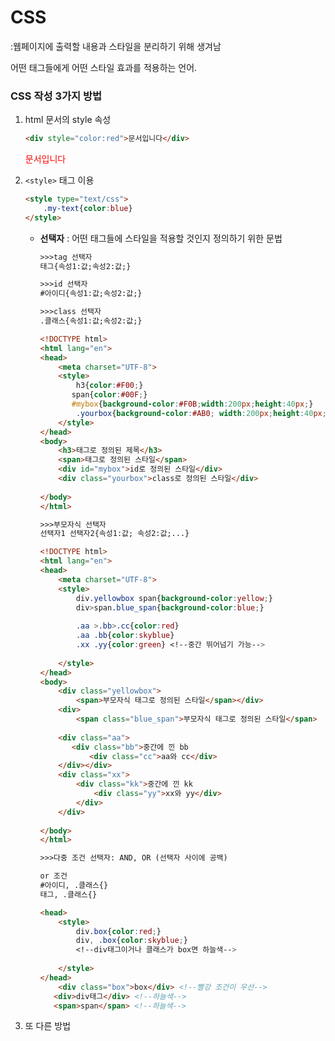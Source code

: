 # CSS

:웹페이지에 출력할 내용과 스타일을 분리하기 위해 생겨남

어떤 태그들에게 어떤 스타일 효과를 적용하는 언어.



### **CSS 작성 3가지 방법**

1. html 문서의 style 속성

   ```html
   <div style="color:red">문서입니다</div>
   ```

   <div style="color:red">문서입니다</div>

2. `<style>` 태그 이용

   ```html
   <style type="text/css">
       .my-text{color:blue}
   </style>
   ```

   <!--my text라는 클래스로 묶인 내용의 글자 색상을 파랑색으로 설정-->

   * **선택자** : 어떤 태그들에 스타일을 적용할 것인지 정의하기 위한 문법

     ```html
     >>>tag 선택자
     태그{속성1:값;속성2:값;}
     
     >>>id 선택자
     #아이디{속성1:값;속성2:값;}
     
     >>>class 선택자
     .클래스{속성1:값;속성2:값;}
     
     <!DOCTYPE html>
     <html lang="en">
     <head>
         <meta charset="UTF-8">
         <style>
             h3{color:#F00;}
         	span{color:#00F;}
         	#mybox{background-color:#F0B;width:200px;height:40px;}
             .yourbox{background-color:#AB0; width:200px;height:40px;}
         </style>
     </head>
     <body>
         <h3>태그로 정의된 제목</h3>
         <span>태그로 정의된 스타일</span>
         <div id="mybox">id로 정의된 스타일</div>
         <div class="yourbox">class로 정의된 스타일</div>
       
     </body>
     </html>
     ```

     ```html
     >>>부모자식 선택자
     선택자1 선택자2{속성1:값; 속성2:값;...}
     
     <!DOCTYPE html>
     <html lang="en">
     <head>
         <meta charset="UTF-8">
         <style>
             div.yellowbox span{background-color:yellow;}
             div>span.blue_span{background-color:blue;}
             
             .aa >.bb>.cc{color:red}
             .aa .bb{color:skyblue}
             .xx .yy{color:green} <!--중간 뛰어넘기 가능-->
             
         </style>
     </head>
     <body>
         <div class="yellowbox">
             <span>부모자식 태그로 정의된 스타일</span></div>
         <div>
             <span class="blue_span">부모자식 태그로 정의된 스타일</span>		</div>
         
         <div class="aa">
         	<div class="bb">중간에 낀 bb
             	<div class="cc">aa와 cc</div>
         </div></div>
         <div class="xx">
             <div class="kk">중간에 낀 kk
                 <div class="yy">xx와 yy</div>
             </div>
         </div>
         
     </body>
     </html>
     ```

     ```html
     >>>다중 조건 선택자: AND, OR (선택자 사이에 공백)
     
     or 조건
     #아이디, .클래스{}
     태그, .클래스{}
     
     <head>
         <style>
             div.box{color:red;}
             div, .box{color:skyblue;} 
             <!--div태그이거나 클래스가 box면 하늘색-->
             
         </style>
     </head>
         <div class="box">box</div> <!--빨강 조건이 우선-->
     	<div>div태그</div> <!--하늘색-->
     	<span>span</span> <!--하늘색-->
     
     ```

     

3. 또 다른 방법

   